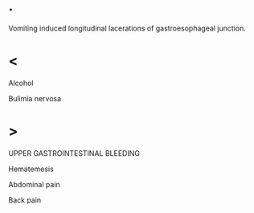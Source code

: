 # .

Vomiting induced longitudinal lacerations of gastroesophageal junction.

# <

Alcohol

Bulimia nervosa

# >

UPPER GASTROINTESTINAL BLEEDING

Hematemesis

Abdominal pain

Back pain
